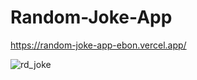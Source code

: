 # Random-Joke-App
https://random-joke-app-ebon.vercel.app/

![rd_joke](https://github.com/huseyinaydinn/Random-Joke-App/assets/100160834/05e0d0f0-748e-48c2-b733-a7a50750eab5)

